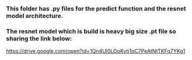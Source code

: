 

### This folder has .py files for the predict function and the resnet model architecture.

### The resnet model which is build is heavy big size  .pt file so sharing the link below:
https://drive.google.com/open?id=1Qn4Ul0LOoKytj1oC7PeAtNtTKFq7YKg1
